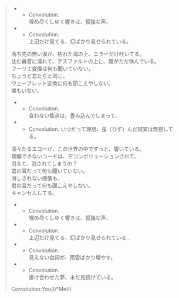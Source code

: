 > * - Convolution.  
> 埋め尽くしゆく響きは、孤独な声、  
> * - Convolution.  
> 上辺だけ見てる、幻ばかり見せられている。 
> 
> 落ち先の無い涙が、枯れた海の上、エラーだけ吐いてる。  
> 沈む轟音に濡れて、アスファルトの上に、風がただ休んでいる。  
> フーリエ変換は何も聞いていない。  
> ちょうど君たちと同じ。  
> ウェーブレット変換に何も聞こえやしない。  
> 誰もいない、 
> 
> * - Convolution.  
> 合わない焦点は、畳み込んでしまって、  
> * - Convolution. 
> いつだって理想、歪（ひず）んだ現実は無視してる。 
> 
> 濛々たるエコーが、この世界の中でずっと、響いている。  
> 理解できないコードは、デコンポリューションされて、  
> 消えて、消されてしまうの？  
> 君の耳だって何も聞いていない。  
> 消しきれない感情も、  
> 君の耳だって何も聞こえやしない。  
> キャンセルしてる、 
> 
> * - Convolution.  
> 埋め尽くしゆく響きは、孤独な声、  
> * - Convolution.  
> 上辺だけ見てる、幻ばかり見せられている… 
> 
> * - Convolution.  
> 見えない台詞が、雨雲ばかり増やす。  
> * - Convolution.  
> 掛け合わせた夢、未だ見続けている。 
> 
> Convolution:You(i)*Me(I)
